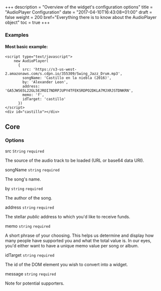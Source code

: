 +++
description = "Overview of the widget's configuration options"
title = "AudioPlayer Configuration"
date = "2017-04-10T16:43:08+01:00"
draft = false
weight = 200
bref="Everything there is to know about the AudioPlayer object"
toc = true
+++

### Examples

#### Most basic example:

```
<script type="text/javascript">
    new AudioPlayer(
      {
        src: 'https://s3-us-west-2.amazonaws.com/s.cdpn.io/355309/Swing_Jazz_Drum.mp3',
        songName: 'Castillo en la niebla (2016)',
        by: 'Alexander Leon',
        address: 'GA5JWS65L22GL5EJROI7NDRPJUPY4TFEKSRDPO2DKLA7MJXRJSTDNKRN',
        memo: 'f',
        idTarget: 'castillo'
      })
</script>
<div id="castillo"></div> 
```

## Core
### Options

src `String` `required`

The source of the audio track to be loaded (URL or base64 data URI). 

songName `string` `required`

The song's name.

by `string` `required`

The author of the song.

address `string` `required`

The stellar _public_ address to which you'd like to receive funds.

memo `string` `required`

A short phrase of your choosing. This helps us determine and display how many people have supported you and what the total value is.
In our eyes, you'd either want to have a unique memo value per song or album.

idTarget `string` `required`

The id of the DOM element you wish to convert into a widget.

message `string` `required`

Note for potential supporters.

<br>
<br>
<br>
<br>
<br>
<br>
<br>
<br>
